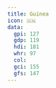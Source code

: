 ```yaml
---
title: Guinea
icon: 🇬🇳
data:
  gpi: 127
  gdp: 119
  hdi: 181
  whr: 97
  col:
  gci: 155
  gfs: 147
---
```

